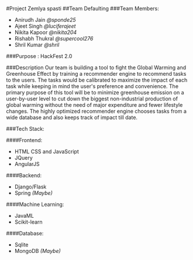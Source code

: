 #Project Zemlya spasti
##Team Defaulting 
###Team Members:
* Anirudh Jain _@sponde25_
* Ajeet Singh _@luciferajeet_
* Nikita Kapoor _@nikita204_
* Rishabh Thukral _@supercool276_
* Shril Kumar _@shril_

###Purpose : HackFest 2.0

###Description
Our team is building a tool to fight the Global Warming and Greenhouse Effect by training a recommender engine to recommend tasks to the users. The tasks would be calibrated to maximize the impact of each task while keeping in mind the user's preference and convenience. The primary purpose of this tool will be to minimize greenhouse emission on a user-by-user level to cut down the biggest non-industrial production of global warming without the need of major expenditure and fewer lifestyle changes. The highly optimized recommender engine chooses tasks from a wide database and also keeps track of impact till date.

###Tech Stack:

####Frontend:
- HTML CSS and JavaScript
- JQuery
- AngularJS

####Backend:
- Django/Flask
- Spring _(Maybe)_

####Machine Learning:
- JavaML
- Scikit-learn

####Database:
- Sqlite
- MongoDB _(Maybe)_


